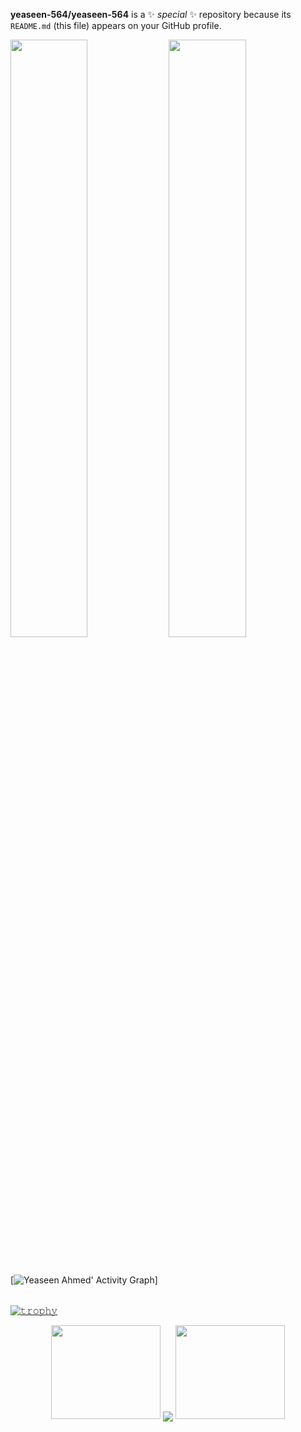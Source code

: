 

**yeaseen-564/yeaseen-564** is a ✨ _special_ ✨ repository because its `README.md` (this file) appears on your GitHub profile.



<p align="left">
  
  <img width="49.5%" src="https://github-readme-stats.vercel.app/api?username=yeaseen-564&show_icons=true&theme=gruvbox&hide_border=true" />
    <img width="49.5%" src="https://github-readme-streak-stats.herokuapp.com/?user=yeaseen-564&theme=gruvbox&hide_border=true" />
  </a>
</p>
<br>

[![Yeaseen Ahmed' Activity Graph](https://activity-graph.herokuapp.com/graph?username=yeaseen-564&custom_title=Yeaseen%20Ahmed's%20Contribution%20Graph&theme=gruvbox&bg_color=282828&hide_border=true&line=d1a01f&point=c58545)]




######
[![𝚝𝚛𝚘𝚙𝚑𝚢](https://github-profile-trophy.vercel.app/?username=yeaseen-564&column=8&margin-w=15&margin-h=15&no-bg=true&no-frame=true&theme=juicyfresh)](https://github.com/yeaseen-564)


<p align="center">
  <a>
    <img height="150" width="175" src="https://github.com/yeaseen-564/yeaseen-564/blob/master/PNG/left.png">
    <img align="center" src="https://github-readme-streak-stats.herokuapp.com/?user=yeaseen-564&theme=dark&hide_border=true"/>
    <img height="150" width="175" src="https://github.com/yeaseen-564/yeaseen-564/blob/master/PNG/right.png">
  </a>
</p>

